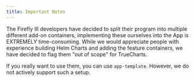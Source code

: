 ```yaml
---
title: Important Notes
---
```


The Firefly III developers have decided to split their program into multiple different add-on containers, implementing these ourselves into the App is EXTREMELY time-consuming. While we would appreciate people with experience building Helm Charts and adding the feature containers, we have decided to flag them "out of scope" for TrueCharts.

If you really want to use them, you can use `app-template`. However, we do not actively support such a setup.
